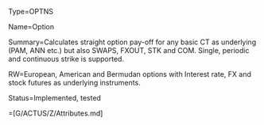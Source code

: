 Type=OPTNS

Name=Option

Summary=Calculates straight option pay-off for any basic CT as underlying (PAM, ANN etc.) but also SWAPS, FXOUT, STK and COM. Single, periodic and continuous strike is supported.

RW=European, American and Bermudan options with Interest rate, FX and stock futures as underlying instruments.

Status=Implemented, tested

=[G/ACTUS/Z/Attributes.md]
